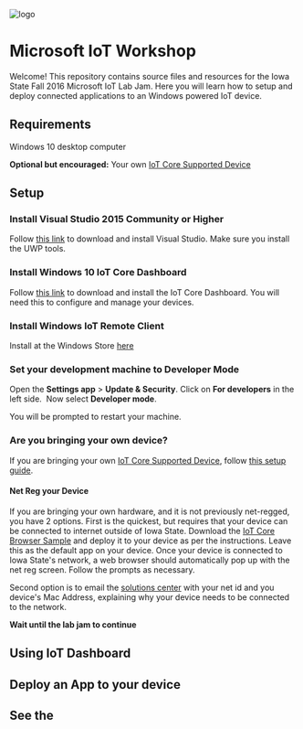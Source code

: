 ![logo](https://blog.adafruit.com/wp-content/uploads/2015/08/windows_iot1.jpg)

# Microsoft IoT Workshop
Welcome!  This repository contains source files and resources for the Iowa State Fall 2016 Microsoft IoT Lab Jam.  Here you will learn how to setup and deploy connected applications to an Windows powered IoT device.

## Requirements
Windows 10 desktop computer

**Optional but encouraged:** Your own [IoT Core Supported Device](https://developer.microsoft.com/en-us/windows/iot/explore/deviceoptions)

## Setup
### Install Visual Studio 2015 Community or Higher
Follow [this link](https://www.visualstudio.com/vs/) to download and install Visual Studio.  Make sure you install the UWP tools.

### Install Windows 10 IoT Core Dashboard
Follow [this link](https://developer.microsoft.com/en-us/windows/iot/downloads) to download and install the IoT Core Dashboard.  You will need this to configure and manage your devices.

### Install Windows IoT Remote Client
Install at the Windows Store [here](https://www.microsoft.com/store/apps/9nblggh5mnxz)

### Set your development machine to Developer Mode
Open the **Settings app** > **Update & Security**. Click on **For developers** in the left side.  Now select **Developer mode**.

You will be prompted to restart your machine.

### Are you bringing your own device?
If you are bringing your own [IoT Core Supported Device](https://developer.microsoft.com/en-us/windows/iot/explore/deviceoptions), follow [this setup guide](https://developer.microsoft.com/en-us/windows/iot/GetStarted).

#### Net Reg your Device
If you are bringing your own hardware, and it is not previously net-regged, you have 2 options.  First is the quickest, but requires that your device can be connected to internet outside of Iowa State.  Download the [IoT Core Browser Sample](https://developer.microsoft.com/enus/windows/iot/samples/iotbrowser) and deploy it to your device as per the instructions.  Leave this as the default app on your device.  Once your device is connected to Iowa State's network, a web browser should automatically pop up with the net reg screen.  Follow the prompts as necessary.

Second option is to email the [solutions center](http://www.it.iastate.edu/solution/) with your net id and you device's Mac Address, explaining why your device needs to be connected to the network.

**Wait until the lab jam to continue**

## Using IoT Dashboard

## Deploy an App to your device

## See the 
